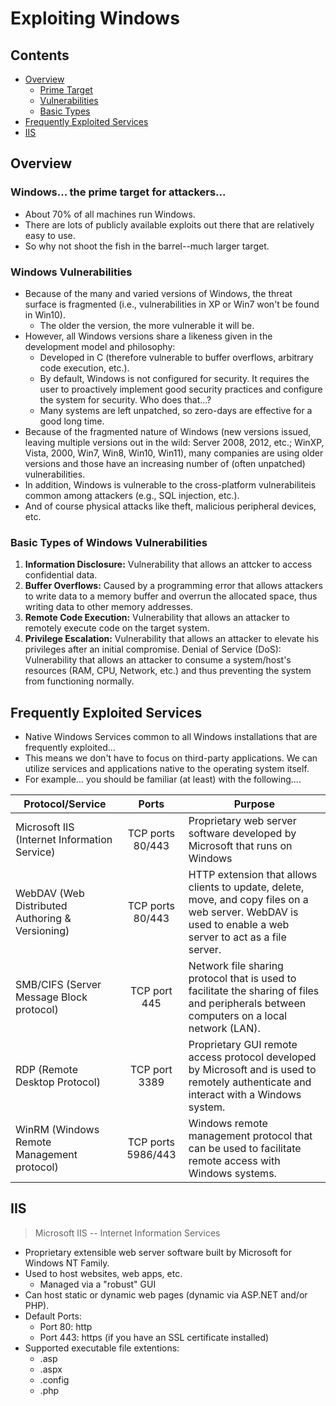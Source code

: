 # Exploiting Windows

## Contents
- [Overview](#overview)
  - [Prime Target](#prime-target)
  - [Vulnerabilities](#vulnerabilities)
  - [Basic Types](#basic-types)
- [Frequently Exploited Services](#frequently-exploited-services)
- [IIS](#iis)

## Overview

### Windows... the prime target for attackers... 
- About 70% of all machines run Windows.
- There are lots of publicly available exploits out there that are relatively easy to use.
- So why not shoot the fish in the barrel--much larger target.

### Windows Vulnerabilities
- Because of the many and varied versions of Windows, the threat surface is fragmented (i.e., vulnerabilities in XP or Win7 won't be found in Win10).
  - The older the version, the more vulnerable it will be.
- However, all Windows versions share a likeness given in the development model and philosophy:
  - Developed in C (therefore vulnerable to buffer overflows, arbitrary code execution, etc.).
  - By default, Windows is not configured for security. It requires the user to proactively implement good security practices and configure the system for security. Who does that...?
  - Many systems are left unpatched, so zero-days are effective for a good long time.
- Because of the fragmented nature of Windows (new versions issued, leaving multiple versions out in the wild: Server 2008, 2012, etc.; WinXP, Vista, 2000, Win7, Win8, Win10, Win11), many companies are using older versions and those have an increasing number of (often unpatched) vulnerabilities.
- In addition, Windows is vulnerable to the cross-platform vulnerabiliteis common among attackers (e.g., SQL injection, etc.).
- And of course physical attacks like theft, malicious peripheral devices, etc. 

### Basic Types of Windows Vulnerabilities
1. **Information Disclosure:** Vulnerability that allows an attcker to access confidential data.
2. **Buffer Overflows:** Caused by a programming error that allows attackers to write data to a memory buffer and overrun the allocated space, thus writing data to other memory addresses.
3. **Remote Code Execution:** Vulnerability that allows an attacker to remotely execute code on the target system.
4. **Privilege Escalation:** Vulnerability that allows an attacker to elevate his privileges after an initial compromise. 
Denial of Service (DoS): Vulnerability that allows an attacker to consume a system/host's resources (RAM, CPU, Network, etc.) and thus preventing the system from functioning normally.

## Frequently Exploited Services
- Native Windows Services common to all Windows installations that are frequently exploited...
- This means we don't have to focus on third-party applications. We can utilize services and applications native to the operating system itself.
- For example... you should be familiar (at least) with the following.... 

| Protocol/Service | Ports | Purpose | 
| ---------------- | :---: | ------- |
| Microsoft IIS (Internet Information Service) | TCP ports 80/443 | Proprietary web server software developed by Microsoft that runs on Windows |
| WebDAV (Web Distributed Authoring & Versioning) | TCP ports 80/443 | HTTP extension that allows clients to update, delete, move, and copy files on a web server. WebDAV is used to enable a web server to act as a file server. |
| SMB/CIFS (Server Message Block protocol) | TCP port 445 | Network file sharing protocol that is used to facilitate the sharing of files and peripherals between computers on a local network (LAN). |
| RDP (Remote Desktop Protocol) | TCP port 3389 | Proprietary GUI remote access protocol developed by Microsoft and is used to remotely authenticate and interact with a Windows system. |
| WinRM (Windows Remote Management protocol) | TCP ports 5986/443 | Windows remote management protocol that can be used to facilitate remote access with Windows systems. |

## IIS
> Microsoft IIS -- Internet Information Services
- Proprietary extensible web server software built by Microsoft for Windows NT Family.
- Used to host websites, web apps, etc.
  - Managed via a "robust" GUI
- Can host static or dynamic web pages (dynamic via ASP.NET and/or PHP).
- Default Ports:
  - Port 80: http
  - Port 443: https  (if you have an SSL certificate installed)
- Supported executable file extentions:
  - .asp
  - .aspx
  - .config
  - .php

